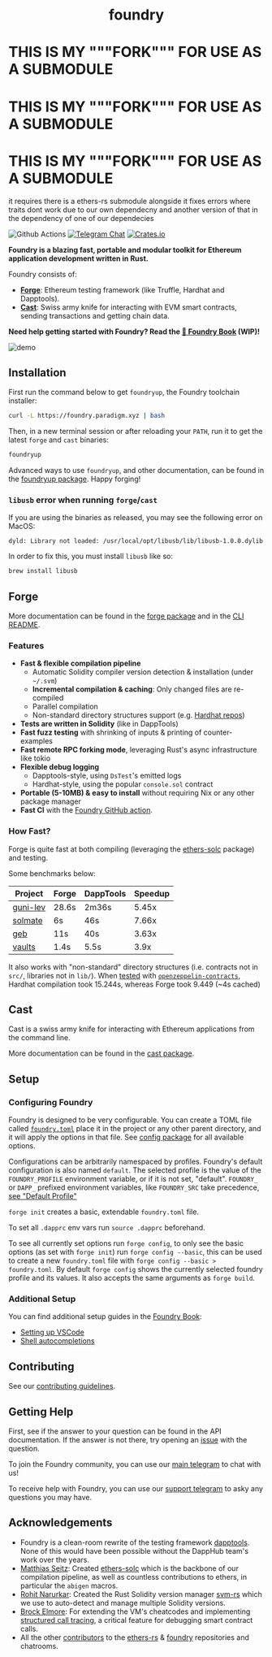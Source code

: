 # <h1 align="center"> foundry </h1>

# THIS IS MY """FORK""" FOR USE AS A SUBMODULE
# THIS IS MY """FORK""" FOR USE AS A SUBMODULE
# THIS IS MY """FORK""" FOR USE AS A SUBMODULE
it requires there is a ethers-rs submodule alongside it
fixes errors where traits dont work due to our own dependecny and another version of that in the dependency of one of our dependecies

![Github Actions](https://github.com/gakonst/foundry/workflows/Tests/badge.svg)
[![Telegram Chat][tg-badge]][tg-url]
[![Crates.io][crates-badge]][crates-url]

[crates-badge]: https://img.shields.io/crates/v/foundry.svg
[crates-url]: https://crates.io/crates/foundry-rs
[tg-badge]: https://img.shields.io/endpoint?color=neon&style=flat-square&url=https%3A%2F%2Ftg.sumanjay.workers.dev%2Ffoundry_rs
[tg-url]: https://t.me/foundry_rs

**Foundry is a blazing fast, portable and modular toolkit for Ethereum application development written in Rust.**

Foundry consists of:

- [**Forge**](./forge): Ethereum testing framework (like Truffle, Hardhat and Dapptools).
- [**Cast**](./cast): Swiss army knife for interacting with EVM smart contracts, sending transactions and getting chain
  data.

**Need help getting started with Foundry? Read the [📖 Foundry Book][foundry-book] (WIP)!**

[foundry-book]: https://onbjerg.github.io/foundry-book/

![demo](./assets/demo.svg)

## Installation

First run the command below to get `foundryup`, the Foundry toolchain installer:

```sh
curl -L https://foundry.paradigm.xyz | bash
```

Then, in a new terminal session or after reloading your `PATH`, run it to get the latest `forge` and `cast` binaries:

```sh
foundryup
```

Advanced ways to use `foundryup`, and other documentation, can be found in the [foundryup package](./foundryup/README.md).
Happy forging!

### `libusb` error when running `forge`/`cast`

If you are using the binaries as released, you may see the following error on MacOS:

```
dyld: Library not loaded: /usr/local/opt/libusb/lib/libusb-1.0.0.dylib
```

In order to fix this, you must install `libusb` like so:

```sh
brew install libusb 
```

## Forge

More documentation can be found in the [forge package](./forge/README.md) and in the [CLI README](./cli/README.md).

### Features

- **Fast & flexible compilation pipeline**
    - Automatic Solidity compiler version detection & installation (under
       `~/.svm`)
    - **Incremental compilation & caching**: Only changed files are re-compiled
    - Parallel compilation
    - Non-standard directory structures support (e.g. 
       [Hardhat repos](https://twitter.com/gakonst/status/1461289225337421829))
- **Tests are written in Solidity** (like in DappTools)
- **Fast fuzz testing** with shrinking of inputs & printing of counter-examples
- **Fast remote RPC forking mode**, leveraging Rust's async infrastructure like tokio
- **Flexible debug logging**
    - Dapptools-style, using `DsTest`'s emitted logs
    - Hardhat-style, using the popular `console.sol` contract
- **Portable (5-10MB) & easy to install** without requiring Nix or any other package manager
- **Fast CI** with the [Foundry GitHub action][foundry-gha].

[foundry-gha]: https://github.com/onbjerg/foundry-toolchain

### How Fast?

Forge is quite fast at both compiling (leveraging the
[ethers-solc](https://github.com/gakonst/ethers-rs/tree/master/ethers-solc/)
package) and testing.

Some benchmarks below:

| Project                                             | Forge | DappTools | Speedup |
| --------------------------------------------------- | ----- | --------- | ------- |
| [guni-lev](https://github.com/hexonaut/guni-lev/)   | 28.6s | 2m36s     | 5.45x   |
| [solmate](https://github.com/Rari-Capital/solmate/) | 6s    | 46s       | 7.66x   |
| [geb](https://github.com/reflexer-labs/geb)         | 11s   | 40s       | 3.63x   |
| [vaults](https://github.com/rari-capital/vaults)    | 1.4s  | 5.5s      | 3.9x    |

It also works with "non-standard" directory structures (i.e. contracts not in
`src/`, libraries not in `lib/`). When
[tested](https://twitter.com/gakonst/status/1461289225337421829) with
[`openzeppelin-contracts`](https://github.com/OpenZeppelin/openzeppelin-contracts), Hardhat compilation took 15.244s,
whereas Forge took 9.449 (~4s cached)

## Cast

Cast is a swiss army knife for interacting with Ethereum applications from the command line.

More documentation can be found in the [cast package](./cast/README.md).

## Setup

### Configuring Foundry

Foundry is designed to be very configurable. You can create a TOML file called [`foundry.toml`](./config/README.md)
place it in the project or any other parent directory, and it will apply the options in that file. See [config package](./config/README.md#all-options) for all available options.

Configurations can be arbitrarily namespaced by profiles. Foundry's default configuration is also named `default`. The
selected profile is the value of the `FOUNDRY_PROFILE` environment variable, or if it is not set, "default".
`FOUNDRY_` or `DAPP_` prefixed environment variables, like `FOUNDRY_SRC` take precedence, [see "Default
Profile"](./config/README.md#default-profile)

`forge init` creates a basic, extendable `foundry.toml` file.

To set all `.dapprc` env vars run `source .dapprc` beforehand.

To see all currently set options run `forge config`, to only see the basic options (as set with `forge init`)
run `forge config --basic`, this can be used to create a new `foundry.toml` file
with `forge config --basic > foundry.toml`. By default `forge config` shows the currently selected foundry profile and
its values. It also accepts the same arguments as `forge build`.

### Additional Setup

You can find additional setup guides in the [Foundry Book][foundry-book]:

- [Setting up VSCode][vscode-setup]
- [Shell autocompletions][shell-setup]

[vscode-setup]: https://onbjerg.github.io/foundry-book/guides/vscode.html
[shell-setup]: https://onbjerg.github.io/foundry-book/guides/shell-autocompletion.html

## Contributing

See our [contributing guidelines](./CONTRIBUTING.md).

## Getting Help

First, see if the answer to your question can be found in the API documentation. If the answer is not there, try opening
an
[issue](https://github.com/gakonst/foundry/issues/new) with the question.

To join the Foundry community, you can use our [main telegram](https://t.me/foundry_rs) to chat with us!

To receive help with Foundry, you can use our [support telegram](https://t.me/+pqodMdZCoQQyZGI6) to asky any questions you may have.

## Acknowledgements

- Foundry is a clean-room rewrite of the testing framework
  [dapptools](https://github.com/dapphub/dapptools). None of this would have been possible without the DappHub team's
  work over the years.
- [Matthias Seitz](https://twitter.com/mattsse_): Created
  [ethers-solc](https://github.com/gakonst/ethers-rs/tree/master/ethers-solc/)
  which is the backbone of our compilation pipeline, as well as countless contributions to ethers, in particular
  the `abigen` macros.
- [Rohit Narurkar](https://twitter.com/rohitnarurkar): Created the Rust Solidity version
  manager [svm-rs](https://github.com/roynalnaruto/svm-rs) which we use to auto-detect and manage multiple Solidity
  versions.
- [Brock Elmore](https://twitter.com/brockjelmore): For extending the VM's cheatcodes and implementing
  [structured call tracing](https://github.com/gakonst/foundry/pull/192), a critical feature for debugging smart
  contract calls.
- All the other
  [contributors](https://github.com/gakonst/foundry/graphs/contributors) to the
  [ethers-rs](https://github.com/gakonst/ethers-rs) &
  [foundry](https://github.com/gakonst/foundry) repositories and chatrooms.
